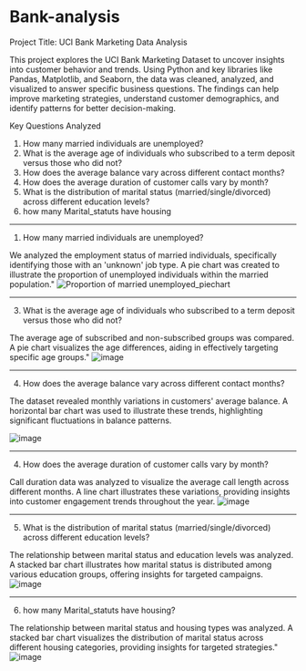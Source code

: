 # Bank-analysis 
Project Title: UCI Bank Marketing Data Analysis


This project explores the UCI Bank Marketing Dataset to uncover insights into customer behavior and trends. Using Python and key libraries like Pandas, Matplotlib, and Seaborn, the data was cleaned, analyzed, and visualized to answer specific business questions. The findings can help improve marketing strategies, understand customer demographics, and identify patterns for better decision-making.

Key Questions Analyzed
1. How many married individuals are unemployed?
2. What is the average age of individuals who subscribed to a term deposit versus those who did not?
3. How does the average balance vary across different contact months?
4. How does the average duration of customer calls vary by month?
5. What is the distribution of marital status (married/single/divorced) across different education levels?
6. how many Marital_statuts have housing

----------------------------------------------------------------------------------------------------------------------------------------------------------------------------------------------------------------------------------------------

1. How many married individuals are unemployed?
   
We analyzed the employment status of married individuals, specifically identifying those with an 'unknown' job type. A pie chart was created to illustrate the proportion of unemployed individuals within the married population."
![Proportion of married unemployed_piechart](https://github.com/user-attachments/assets/fbef7cbb-9d5b-4c8c-8ae5-621fe2857188)

----------------------------------------------------------------------------------------------------------------------------------------------------------------------------------------------------------------------------------------------


3. What is the average age of individuals who subscribed to a term deposit versus those who did not?
 
The average age of subscribed and non-subscribed groups was compared. A pie chart visualizes the age differences, aiding in effectively targeting specific age groups."
![image](https://github.com/user-attachments/assets/7dffeb47-2d92-4287-bee0-4764b5b1ac1f)

----------------------------------------------------------------------------------------------------------------------------------------------------------------------------------------------------------------------------------------------



4. How does the average balance vary across different contact months?
   
The dataset revealed monthly variations in customers' average balance. A horizontal bar chart was used to illustrate these trends, highlighting significant fluctuations in balance patterns.

![image](https://github.com/user-attachments/assets/2885b5ec-94bc-486f-ac48-1db881a9a5ea)


----------------------------------------------------------------------------------------------------------------------------------------------------------------------------------------------------------------------------------------------




4. How does the average duration of customer calls vary by month?

Call duration data was analyzed to visualize the average call length across different months. A line chart illustrates these variations, providing insights into customer engagement trends throughout the year.
![image](https://github.com/user-attachments/assets/aa505231-920f-4e7c-878e-a73a243d7ba2)

----------------------------------------------------------------------------------------------------------------------------------------------------------------------------------------------------------------------------------------------


5. What is the distribution of marital status (married/single/divorced) across different education levels?
   
The relationship between marital status and education levels was analyzed. A stacked bar chart illustrates how marital status is distributed among various education groups, offering insights for targeted campaigns.
![image](https://github.com/user-attachments/assets/b0700ab4-e02f-4f95-a20e-c03ff56ece41)

----------------------------------------------------------------------------------------------------------------------------------------------------------------------------------------------------------------------------------------------


6. how many Marital_statuts have housing?
   
The relationship between marital status and housing types was analyzed. A stacked bar chart visualizes the distribution of marital status across different housing categories, providing insights for targeted strategies."
![image](https://github.com/user-attachments/assets/ebb0d3c2-f308-4255-8126-d1ef32b9d3f4)








